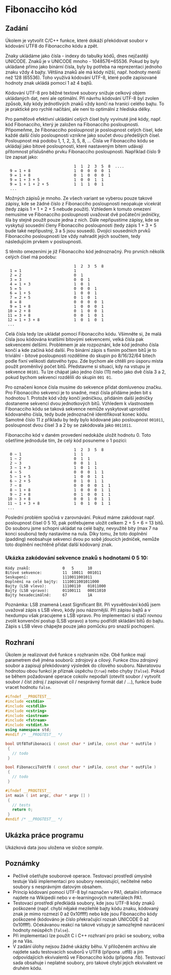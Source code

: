 # Fibonacciho kód
## Zadání
Úkolem je vytvořit C/C++ funkce, které dokáží překódovat soubor v kódování UTF8 do Fibonacciho kódu a zpět.

Znaky ukládáme jako čísla - indexy do tabulky kódů, dnes nejčastěji UNICODE. Znaků je v UNICODE mnoho - 1048576+65536. Pokud by byly ukládané přímo jako binární čísla, byly by potřeba na reprezentaci jednoho znaku vždy 4 bajty. Většina znaků ale má kódy nižší, např. hodnoty menší než 128 (65536). Toho využívá kódování UTF-8, které podle zapisované hodnoty znak ukládá pomocí 1 až 4 bajtů.

Kódování UTF-8 pro běžné textové soubory snižuje celkový objem ukládaných dat, není ale optimální. Při návrhu kódování UTF-8 byl zvolen způsob, kdy kódy jednotlivých znaků vždy končí na hranici celého bajtu. To je praktické pro rychlé načítání, ale není to optimální z hlediska délky.

Pro paměťově efektivní ukládání celých čísel byly vyvinuté jiné kódy, např. kód Fibonacciho, který je založen na Fibonacciho posloupnosti. Připomeňme, že Fibonacciho posloupnost je posloupnost celých čísel, kde každé další číslo posloupnosti vznikne jako součet dvou předešlých čísel. Posloupnost má podobu 1, 1, 2, 3, 5, 8, ... Čísla ve Fibonacciho kódu se ukládají jako bitové posloupnosti, které nastaveným bitem udávají přítomnost příslušného prvku Fibonacciho posloupnosti. Například číslo 9 lze zapsat jako:

```
                              1  1  2  3  5  8  ....
  9 = 1 + 8                   1  0  0  0  0  1
  9 = 1 + 8                   0  1  0  0  0  1
  9 = 1 + 3 + 5               1  0  0  1  1
  9 = 1 + 1 + 2 + 5           1  1  1  0  1 
  ...
```

Možných zápisů je mnoho. Ze všech variant se vyberou pouze takové zápisy, kde se žádné číslo z Fibonacciho posloupnosti neopakuje vícekrát (tedy zápis 1 + 1 + 2 + 5 nebude použit). Vzhledem k tomuto omezení nemusíme ve Fibonacciho posloupnosti uvažovat dvě počáteční jedničky, šla by stejně použít pouze jedna z nich. Dále nepřipustíme zápisy, kde se vyskytují sousední členy Fibonacciho posloupnosti (tedy zápis 1 + 3 + 5 bude také nepřípustný, 3 a 5 jsou sousedi). Dvojici sousedních prvků Fibonacciho posloupnosti lze vždy nahradit jejich součtem, tedy následujícím prvkem v posloupnosti.

S těmito omezeními je již Fibonacciho kód jednoznačný. Pro prvních několik celých čísel má podobu:

```
                              1  2  3  5  8 
  1 = 1                       1
  2 = 2                       0  1
  3 = 3                       0  0  1
  4 = 1 + 3                   1  0  1
  5 = 5                       0  0  0  1
  6 = 1 + 5                   1  0  0  1
  7 = 2 + 5                   0  1  0  1
  8 = 8                       0  0  0  0  1
  9 = 1 + 8                   1  0  0  0  1
 10 = 2 + 8                   0  1  0  0  1
 11 = 3 + 8                   0  0  1  0  1
 12 = 1 + 3 + 8               1  0  1  0  1
 ...
 ```

Celá čísla tedy lze ukládat pomocí Fibonacciho kódu. Všimněte si, že malá čísla jsou kódována kratšími bitovými sekvencemi, velká čísla pak sekvencemi delšími. Problémem je ale rozpoznání, kde kód jednoho čísla končí a kde začíná kód další. Pro binární zápis s fixním počtem bitů je to triviální - bitové posloupnosti rozdělíme do skupin po 8/16/32/64 bitech podle fixní velikosti datového typu. Zde bychom ale chtěli pro úsporu místa použít proměnlivý počet bitů. Představme si situaci, kdy na vstupu je sekvence `00101`. Tu lze chápat jako jedno číslo (11) nebo jako dvě čísla 3 a 2, pokud bychom sekvenci rozdělili do skupin `001 01`.

Pro označení konce čísla musíme do sekvence přidat domluvenou značku. Pro Fibonacciho sekvenci je to snadné, mezi čísla přidáme jeden bit s hodnotou 1. Protože kód vždy končí jedničkou, přidáním další jedničky dostaneme sekvenci dvou jednotkových bitů. Vzhledem k vlastnostem Fibonacciho kódu se taková sekvence nemůže vyskytovat uprostřed kódovaného čísla, tedy bude jednoznačně identifikovat konec kódu. Samotné číslo 11 z příkladu by tedy bylo kódované jako posloupnost `001011`, posloupnost dvou čísel 3 a 2 by se zakódovala jako `0011011`.

Fibonacciho kód v daném provedení nedokáže uložit hodnotu 0. Toto ošetříme jednoduše tím, že celý kód posuneme o 1 pozici:

```
                              1  2  3  5  8 
  0 ~ 1                       1  1
  1 ~ 2                       0  1  1
  2 ~ 3                       0  0  1  1
  3 ~ 1 + 3                   1  0  1  1
  4 ~ 5                       0  0  0  1  1
  5 ~ 1 + 5                   1  0  0  1  1
  6 ~ 2 + 5                   0  1  0  1  1
  7 ~ 8                       0  0  0  0  1  1
  8 ~ 1 + 8                   1  0  0  0  1  1
  9 ~ 2 + 8                   0  1  0  0  1  1
 10 ~ 3 + 8                   0  0  1  0  1  1
 11 ~ 1 + 3 + 8               1  0  1  0  1  1
 ...
 ```

Poslední problém spočívá v zarovnávání. Pokud máme zakódovat např. posloupnost čísel 0 5 10, pak potřebujeme uložit celkem 2 + 5 + 6 = 13 bitů. Do souboru jsme schopni ukládat na celé bajty, nevyužité bity (max 7 na konci souboru) tedy nastavíme na nula. Díky tomu, že toto doplnění (padding) neobsahuje sekvenci dvou po sobě jdoucích jedniček, nemůže toto doplnění nechtěně přidat další kódovaný znak.

### Ukázka zakódování sekvence znaků s hodnotami 0 5 10:

```
Kódy znaků:              0   5      10 
Bitové sekvence:         11  10011  001011
Seskupení:               1110011001011 
Doplnění na celé bajty:  1110011001011000 
Bajty (LSB vlevo):       11100110   01011000
Bajty (LSB vpravo):      01100111   00011010  
Bajty hexadecimálně:     67         1A
```

Poznámka: LSB znamená Least Significant Bit. Při vysvětlování kódů jsem uvažoval zápis s LSB vlevo, kódy jsou názornější. Při zápisu bajtů a v hexdumpu však pracujeme s LSB vpravo. Pro implementaci si stačí rovnou zvolit konvenční postup (LSB vpravo) a tomu podřídit skládání bitů do bajtu. Zápis s LSB vlevo chápejte pouze jako pomůcku pro snazší pochopení.

## Rozhraní
Úkolem je realizovat dvě funkce s rozhraním níže. Obě funkce mají parametrem dvě jména souborů: zdrojový a cílový. Funkce čtou zdrojový soubor a zapisují překódovaný výsledek do cílového souboru. Návratovou hodnotou obou funkcí je příznak úspěchu (`true`) nebo chyby (`false`). Pokud se během požadované operace cokoliv nepodaří (otevřít soubor / vytvořit soubor / číst zdroj / zapisovat cíl / nesprávný formát dat / ...), funkce bude vracet hodnotu `false`.


```c++
#ifndef __PROGTEST__
#include <cstdio>
#include <cstdlib>
#include <cstring>
#include <iostream>
#include <fstream>
#include <stdint.h>
using namespace std;
#endif /* __PROGTEST__ */

bool Utf8ToFibonacci ( const char * inFile, const char * outFile )
 {
   // todo
 }

bool FibonacciToUtf8 ( const char * inFile, const char * outFile ) 
 {
   // todo
 }

#ifndef __PROGTEST__
int main ( int argc, char * argv [] )
 {
   // tests
   return 0;
 }
#endif /* __PROGTEST__ */
```

## Ukázka práce programu
Ukázková data jsou uložena ve složce _sample_.

## Poznámky
* Pečlivě ošetřujte souborové operace. Testovací prostředí úmyslně testuje Vaši implementaci pro soubory neexistující, nečitelné nebo soubory s nesprávným datovým obsahem.
* Princip kódovaní pomocí UTF-8 byl naznačen v PA1, detailní informace najdete na Wikipedii nebo v e-learningových materiálech PA1.
* Testovací prostředí předkládá soubory, kde jsou UTF-8 kódy znaků poškozené (např. chybí nějaké mezilehlé bajty kódu znaku, kódovaný znak je mimo rozmezí 0 až 0x10ffff) nebo kde jsou Fibonacciho kódy poškozené (kódováno je číslo překračující rozsah UNICODE 0 až 0x10ffff). Očekávanou reakcí na takové vstupy je samozřejmě navrácení hodnoty neúspěch (`false`).
* Při implementaci lze použít C i C++ rozhraní pro práci se soubory, volba je na Vás.
* V zadání úlohy nejsou žádné ukázky běhu. V přiloženém archivu ale najdete sadu testovacích souborů v UTF8 (přípona .utf8) a jim odpovídajících ekvivalentů ve Fibonacciho kódu (přípona .fib). Testovací sada obsahuje i neplatné soubory, pro takové chybí jejich ekvivalent ve druhém kódu.